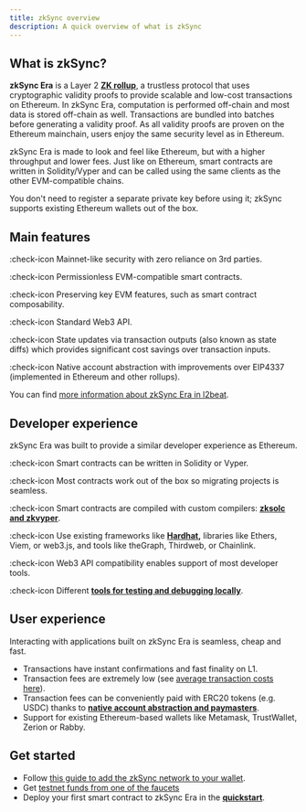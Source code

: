 ```yaml
---
title: zkSync overview
description: A quick overview of what is zkSync
---
```


## What is zkSync?

**zkSync Era** is a Layer 2 **[ZK
rollup](https://docs.zksync.io/build/developer-reference/rollups.html#what-are-zk-rollups)**, a trustless protocol that
uses cryptographic validity proofs to provide scalable and low-cost transactions on Ethereum. In zkSync Era, computation
is performed off-chain and most data is stored off-chain as well. Transactions are bundled into batches before
generating a validity proof. As all validity proofs are proven on the Ethereum mainchain, users enjoy the same security
level as in Ethereum.

zkSync Era is made to look and feel like Ethereum, but with a higher throughput and lower fees. Just like on Ethereum,
smart contracts are written in Solidity/Vyper and can be called using the same clients as the other EVM-compatible
chains.

You don't need to register a separate private key before using it; zkSync supports existing Ethereum wallets out of the
box.

## Main features
:check-icon Mainnet-like security with zero reliance on 3rd parties.

:check-icon Permissionless EVM-compatible smart contracts.

:check-icon Preserving key EVM features, such as smart contract composability.

:check-icon Standard Web3 API.

:check-icon State updates via transaction outputs (also known as state diffs) which provides significant cost savings
over transaction inputs.

:check-icon Native account abstraction with improvements over EIP4337 (implemented in Ethereum and other rollups).

You can find [more information about zkSync Era in l2beat](https://l2beat.com/scaling/projects/zksync-era#stage).

## Developer experience

zkSync Era was built to provide a similar developer experience as Ethereum.

:check-icon Smart contracts can be written in Solidity or Vyper.

:check-icon Most contracts work out of the box so migrating projects is seamless.

:check-icon Smart contracts are compiled with custom compilers: **[zksolc and
zkvyper](https://docs.zksync.io/zk-stack/components/compiler/toolchain/overview.html)**.

:check-icon Use existing frameworks
like **[Hardhat](https://docs.zksync.io/build/tooling/hardhat/getting-started.html),** libraries like Ethers, Viem, or
web3.js, and tools like theGraph, Thirdweb, or Chainlink.

:check-icon Web3 API compatibility enables support of most developer tools.

:check-icon Different **[tools for testing and debugging
locally](https://docs.zksync.io/build/test-and-debug/getting-started.html)**.

## User experience

Interacting with applications built on zkSync Era is seamless, cheap and fast.

- Transactions have instant confirmations and fast finality on L1.
- Transaction fees are extremely low (see [average transaction costs
  here](https://www.growthepie.xyz/fundamentals/transaction-costs)).
- Transaction fees can be conveniently paid with ERC20 tokens (e.g. USDC) thanks to **[native account abstraction and
  paymasters](https://docs.zksync.io/build/developer-reference/account-abstraction.html)**.
- Support for existing Ethereum-based wallets like Metamask, TrustWallet, Zerion or Rabby.

## Get started

- Follow [this guide to add the zkSync network to your wallet](connect-zksync).
- Get [testnet funds from one of the faucets](faucet)
- Deploy your first smart contract to zkSync Era in the **[quickstart](quickstart)**.
